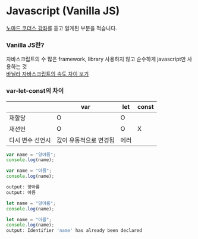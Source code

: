 # Javascript (Vanilla JS)
[노마드 코더스 강좌](https://academy.nomadcoders.co/courses/enrolled/435558)를 듣고 알게된 부분을 적습니다.

### Vanilla JS란?
자바스크립트의 수 많은 framework, library 사용하지 않고 순수하게 javascript만 사용하는 것   
[바닐라 자바스크립트의 속도 차이 보기](http://vanilla-js.com/)

### var-let-const의 차이
| |var|let|const|
|-|--|----|-----|
|재할당|O|O||
|재선언|O|O|X|
|다시 변수 선언시|값이 유동적으로 변경됨|에러||
```javascript
var name = "양아름";
console.log(name);

var name = "아름";
console.log(name);

output: 양아름
output: 아름
```
```javascript
let name = "양아름";
console.log(name); 

let name = "아름";
console.log(name);
output: Identifier 'name' has already been declared
```
